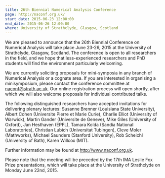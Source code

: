 ```yaml
---
title: 26th Biennial Numerical Analysis Conference
page: http://naconf.org.uk/
start_date: 2015-06-23 12:00:00
end_date: 2015-06-26 12:00:00
where: University of Strathclyde, Glasgow, Scotland
---
```


We are pleased to announce that the 26th Biennial Conference on
Numerical Analysis will take place June 23-26, 2015 at the University
of Strathclyde, Glasgow, Scotland. The conference is open to all
researchers in the field, and we hope that less-experienced
researchers and PhD students will find the environment particularly
welcoming.

We are currently soliciting proposals for mini-symposia in any branch
of Numerical Analysis or a cognate area. If you are interested in
organising a minisymposium, please contact the conference committee at
naconf@strath.ac.uk. Our online registration process will open
shortly, after which we will also welcome proposals for individual
contributed talks.

The following distinguished researchers have accepted invitations for
delivering plenary lectures: Susanne Brenner (Louisiana State
University), Albert Cohen (Universite Pierre et Marie Curie), Charlie
Elliot (University of Warwick), Martin Gander (Universite de Geneve),
Mike Giles (University of Oxford), Jan Hesthaven (EPFL), Tamara Kolda
(Sandia National Laboratories), Christian Lubich (Universitat
Tubingen), Cleve Moler (Mathworks), Michael Saunders (Stanford
University), Rob Scheichl (University of Bath), Karen Willcox (MIT).

Further information may be found at <http://www.naconf.org.uk>.

Please note that the meeting will be preceded by the 17th IMA Leslie
Fox Prize presentations, which will take place at the University of
Strathclyde on Monday June 22nd, 2015.
